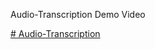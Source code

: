  Audio-Transcription Demo Video

[# Audio-Transcription](https://github.com/user-attachments/assets/8c50116e-6a67-4162-9329-e3bc52010efa)
